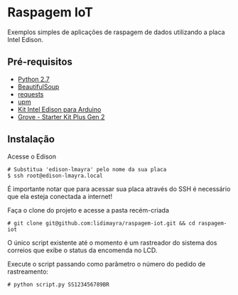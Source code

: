 # Raspagem IoT

Exemplos simples de aplicações de raspagem de dados utilizando a placa Intel Edison.

## Pré-requisitos
- [Python 2.7](https://www.python.org/downloads/release/python-2713/)
- [BeautifulSoup](https://www.crummy.com/software/BeautifulSoup/bs4/doc/#installing-beautiful-soup)
- [requests](https://github.com/requests/requests)
- [upm](https://github.com/intel-iot-devkit/upm/blob/master/docs/installing.md)
- [Kit Intel Edison para Arduino](https://www.intel.com.br/content/www/br/pt/products/boards-kits/edison/kit-for-arduino.html)
- [Grove - Starter Kit Plus Gen 2](https://www.seeedstudio.com/Grove-starter-kit-plus-Intel-IoT-Edition-for-Intel-Galileo-Gen-2-and-Edison-p-1978.html)

## Instalação

Acesse o Edison

```
# Substitua 'edison-lmayra' pelo nome da sua placa
$ ssh root@edison-lmayra.local
```
É importante notar que para acessar sua placa através do SSH é necessário que ela esteja conectada a internet!

Faça o clone do projeto e acesse a pasta recém-criada

```
# git clone git@github.com:lidimayra/raspagem-iot.git && cd raspagem-iot
```

O único script existente até o momento é um rastreador do sistema dos correios que exibe o status da encomenda no LCD.

Execute o script passando como parâmetro o número do pedido de rastreamento:

```
# python script.py SS123456789BR
```

